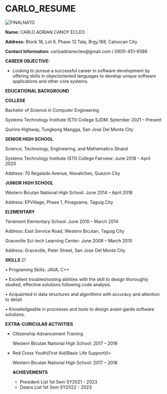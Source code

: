 # CARLO_RESUME

![FINALNATO](https://user-images.githubusercontent.com/134785753/241405149-bcdefde1-8646-4b1f-8b7b-f94c654b6966.png)

  <p> <strong>Name:</strong> CARLO ADRIAN CANOY ECLEO
  <p> <strong>Address:</strong> Block 18, Lot 6, Phase 12 Tala, Brgy.188, Caloocan City
  <p> <strong>Contact Information:</strong> carloadrianecleo@gmail.com / 0905-451-6586
    
  <p> <strong>CAREER OBJECTIVE:</strong>
  <ul>
    <li>Looking to pursue a successful career in software development by offering skills in objectoriented languages to develop unique software applications and other core systems.</li>
  </ul>
    
  <p><strong>EDUCATIONAL BACKGROUND</strong>
  <p><strong>COLLEGE</strong>
  <p>Bachelor of Science in Computer Engineering
  <p>Systems Technology Institute (STI) College SJDM: Sptember 2021 – Present
  <p>Quirino Highway, Tungkong Mangga, San Jose Del
Monte City
  <p><strong>SENIOR HIGH SCHOOL</strong>
  <p>Science, Technology, Engineering, and
Mathematics Strand
  <p>Systems Technology Institute (STI) College Fairview: June 2018 – April 2020
  <p>Address: 70 Regalado Avenue, Novaliches, Quezon City
  <p><strong>JUNIOR HIGH SCHOOL</strong>
  <p>Western Bicutan National High School: June 2014 – April 2018
  <p>Address: EPVillage, Phase 1, Pinagsama, Taguig City
  <p><strong>ELEMENTARY</strong>
  <p>Tenement Elementary School: June 2010 – March 2014
  <p>Address: East Service Road, Western Bicutan, Taguig City
  <p>Graceville Sci-tech Learning Center: June 2008 – March 2010
  <p>Address: Graceville, Peter Street, San Jose Del Monte City
  <p>  <strong>SKILLS </strong>21
  <p>• Programing Skills: JAVA, C++
  <p>• Excellent troubleshooting abilities with the skill to design thoroughly studied, effective
solutions following code analysis.
  <p>• Acquainted in data structures and algorithms with accuracy and attention to detail.
  <p>• Knowledgeable in processes and tools to design avant-garde software solutions.
    
  <p>  <strong>EXTRA-CURICULAR ACTIVITIES</strong>
  <ul>
   <li>Citizenship Advancement Training</li>
    <p> Western Bicutan National High School: 2017 – 2018
   <li>Red Cross Youth(First Aid/Basic Life Support)li>
    <p> Western Bicutan National High School: 2017 – 2018
  
  <p>  <strong>ACHIEVEMENTS</strong>
  <ul>
    <li>President List 1st Sem SY2021 - 2023
    <li>Deans List 1st Sem SY2022 - 2023
